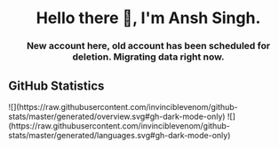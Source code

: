 <h1 align="center"> Hello there 👋, I'm Ansh Singh.</h1>

<h3 align="center"> New account here, old account has been scheduled for deletion. Migrating data right now. </h3>

## GitHub Statistics
 <div>
 ![](https://raw.githubusercontent.com/invinciblevenom/github-stats/master/generated/overview.svg#gh-dark-mode-only)
 ![](https://raw.githubusercontent.com/invinciblevenom/github-stats/master/generated/languages.svg#gh-dark-mode-only)
 </div>
